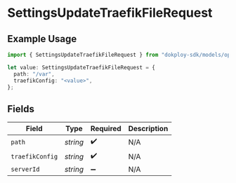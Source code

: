 # SettingsUpdateTraefikFileRequest

## Example Usage

```typescript
import { SettingsUpdateTraefikFileRequest } from "dokploy-sdk/models/operations";

let value: SettingsUpdateTraefikFileRequest = {
  path: "/var",
  traefikConfig: "<value>",
};
```

## Fields

| Field              | Type               | Required           | Description        |
| ------------------ | ------------------ | ------------------ | ------------------ |
| `path`             | *string*           | :heavy_check_mark: | N/A                |
| `traefikConfig`    | *string*           | :heavy_check_mark: | N/A                |
| `serverId`         | *string*           | :heavy_minus_sign: | N/A                |